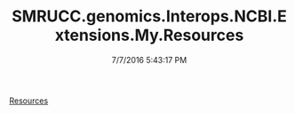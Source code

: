﻿---
title: SMRUCC.genomics.Interops.NCBI.Extensions.My.Resources
date: 7/7/2016 5:43:17 PM
---

[Resources](T-SMRUCC.genomics.Interops.NCBI.Extensions.My.Resources.Resources.html)
